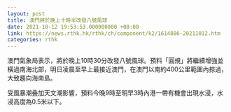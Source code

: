 ```yaml
---
layout: post
title: 澳門將於晚上十時半改發八號風球
date: 2021-10-12 19:53:53.000000000 +08:00
link: https://news.rthk.hk/rthk/ch/component/k2/1614886-20211012.htm
categories: rthk
---
```


澳門氣象局表示，將於晚上10時30分改發八號風球。預料「圓規」將繼續增強並橫過南海北部，明日凌晨至早上最接近澳門，在澳門以南約400公里範圍內掠過，大致趨向海南島。

受風暴潮叠加天文潮影響，預料今晚9時至明早3時內港一帶有機會出現水浸，水浸高度為0.5米以下。
